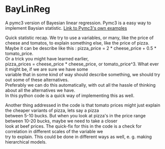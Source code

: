 # BayLinReg
A pymc3 version of Bayesian linear regression.
Pymc3 is a easy way to implement Baysian statistic. [Link to Pymc3's own examples](https://docs.pymc.io/nb_examples/index.html)
  
Quick statistic recap. We try to use a variables, or many, like the price of cheese and tomatos, to explain something else, like the price of pizza.
Maybe it can be describe like this :  pizza_price = 2 * cheese_price + 0.5 * tomato_price.  
Or a trick you might have learned earlier,  
pizza_prices = cheese_price * cheese_price, or tomato_price^3. What ever it might be, if we are sure we have some  
variable that in some kind of way should describe something, we should try out some of these alternatives.  
Preferably we can do this automatically, with out all the hassle of thinking about all the alternatives we have.  
In this python code is a quick way of implementing this as well.  
  
Another thing addressed in the code is that tomato prices might just explain the cheaper variants of pizza, lets say a pizza  
between 5-10 bucks. But when you look at pizza's in the price range between 10-20 bucks, maybe we need to take a closer  
look at beef prices. The quick-fix for this in the code is a check for correlation in different scales of the variable we  
try to explain. This could be done in different ways as well, e. g. making hierarchical models. 
  

